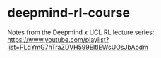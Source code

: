# deepmind-rl-course
Notes from the Deepmind x UCL RL lecture series: https://www.youtube.com/playlist?list=PLqYmG7hTraZDVH599EItlEWsUOsJbAodm
